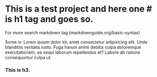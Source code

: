 # This is a test project and here one # is h1 tag and goes so. 




For more search markdown tag (markdownguide.org/basic-syntax)

Some is:
Lorem ipsum dolor sit, amet consectetur adipisicing elit. Unde blanditiis veritatis iusto. Fuga harum animi debitis culpa doloremque exercitationem, ea sequi laborum repellendus et? Labore ab ratione consequuntur culpa ut.

### This is h3.

 





